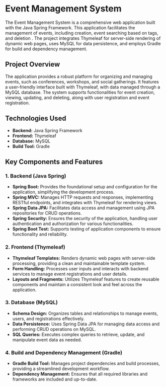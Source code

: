 # Event Management System

The Event Management System is a comprehensive web application built with the Java Spring Framework. This application facilitates the management of events, including creation, event searching based on tags, and deletion . The project integrates Thymeleaf for server-side rendering of dynamic web pages, uses MySQL for data persistence, and employs Gradle for build and dependency management.

## Project Overview

The application provides a robust platform for organizing and managing events, such as conferences, workshops, and social gatherings. It features a user-friendly interface built with Thymeleaf, with data managed through a MySQL database. The system supports functionalities for event creation, viewing, updating, and deleting, along with user registration and event registration.

## Technologies Used

- **Backend:** Java Spring Framework
- **Frontend:** Thymeleaf
- **Database:** MySQL
- **Build Tool:** Gradle

## Key Components and Features

### 1. Backend (Java Spring)
- **Spring Boot:** Provides the foundational setup and configuration for the application, simplifying the development process.
- **Spring MVC:** Manages HTTP requests and responses, implementing RESTful endpoints, and integrates with Thymeleaf for rendering views.
- **Spring Data JPA:** Facilitates data access and management using JPA repositories for CRUD operations.
- **Spring Security:** Ensures the security of the application, handling user authentication and authorization for various functionalities.
- **Spring Boot Test:** Supports testing of application components to ensure functionality and reliability.

### 2. Frontend (Thymeleaf)
- **Thymeleaf Templates:** Renders dynamic web pages with server-side processing, providing a clean and maintainable template system.
- **Form Handling:** Processes user inputs and interacts with backend services to manage event registrations and user details.
- **Layouts and Fragments:** Utilizes Thymeleaf features to create reusable components and maintain a consistent look and feel across the application.

### 3. Database (MySQL)
- **Schema Design:** Organizes tables and relationships to manage events, users, and registrations effectively.
- **Data Persistence:** Uses Spring Data JPA for managing data access and performing CRUD operations on MySQL.
- **SQL Queries:** Executes complex queries to retrieve, update, and manipulate event data as needed.

### 4. Build and Dependency Management (Gradle)
- **Gradle Build Tool:** Manages project dependencies and build processes, providing a streamlined development workflow.
- **Dependency Management:** Ensures that all required libraries and frameworks are included and up-to-date.


